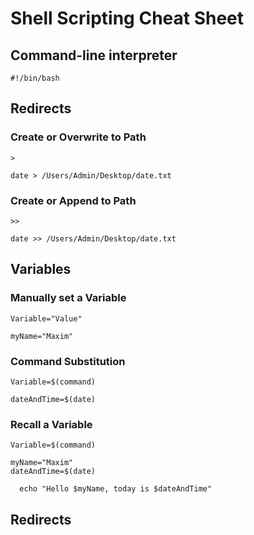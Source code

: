 # Shell Scripting Cheat Sheet

## Command-line interpreter 
`#!/bin/bash`

## Redirects

### Create or Overwrite to Path
`>`

```shell
date > /Users/Admin/Desktop/date.txt
```

### Create or Append to Path 
`>>`

```shell
date >> /Users/Admin/Desktop/date.txt
```

## Variables

### Manually set a Variable
`Variable="Value"`

```shell
myName="Maxim"
```

### Command Substitution
`Variable=$(command)`

```shell
dateAndTime=$(date)
```
### Recall a Variable
`Variable=$(command)`

```shell
myName="Maxim"
dateAndTime=$(date)

  echo "Hello $myName, today is $dateAndTime"
```

## Redirects

